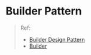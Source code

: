 Builder Pattern
=========

> Ref:
> * [Builder Design Pattern](https://sourcemaking.com/design_patterns/builder)
> * [Builder](https://pokk.gitbooks.io/program-experience/content/zh-tw/Design%20Pattern/creational/builder.html)

